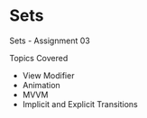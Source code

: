 # Sets 

Sets - Assignment 03

Topics Covered 
* View Modifier
* Animation 
* MVVM 
* Implicit and Explicit Transitions


